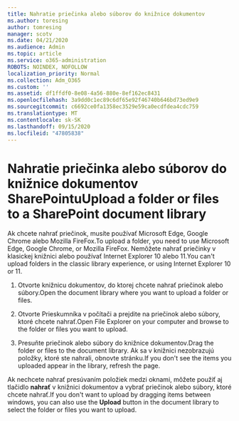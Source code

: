 ```yaml
---
title: Nahratie priečinka alebo súborov do knižnice dokumentov
ms.author: toresing
author: tomresing
manager: scotv
ms.date: 04/21/2020
ms.audience: Admin
ms.topic: article
ms.service: o365-administration
ROBOTS: NOINDEX, NOFOLLOW
localization_priority: Normal
ms.collection: Adm_O365
ms.custom: ''
ms.assetid: df1ffdf0-8e08-4a56-880e-8ef162ec8431
ms.openlocfilehash: 3a9dd0c1ec89c6df65e92f46740b646bd73ed9e9
ms.sourcegitcommit: c6692ce0fa1358ec3529e59ca0ecdfdea4cdc759
ms.translationtype: MT
ms.contentlocale: sk-SK
ms.lasthandoff: 09/15/2020
ms.locfileid: "47805838"
---
```

# <a name="upload-a-folder-or-files-to-a-sharepoint-document-library"></a><span data-ttu-id="009cb-102">Nahratie priečinka alebo súborov do knižnice dokumentov SharePointu</span><span class="sxs-lookup"><span data-stu-id="009cb-102">Upload a folder or files to a SharePoint document library</span></span>

<span data-ttu-id="009cb-103">Ak chcete nahrať priečinok, musíte používať Microsoft Edge, Google Chrome alebo Mozilla FireFox.</span><span class="sxs-lookup"><span data-stu-id="009cb-103">To upload a folder, you need to use Microsoft Edge, Google Chrome, or Mozilla FireFox.</span></span> <span data-ttu-id="009cb-104">Nemôžete nahrať priečinky v klasickej knižnici alebo používať Internet Explorer 10 alebo 11.</span><span class="sxs-lookup"><span data-stu-id="009cb-104">You can't upload folders in the classic library experience, or using Internet Explorer 10 or 11.</span></span>
  
1. <span data-ttu-id="009cb-105">Otvorte knižnicu dokumentov, do ktorej chcete nahrať priečinok alebo súbory.</span><span class="sxs-lookup"><span data-stu-id="009cb-105">Open the document library where you want to upload a folder or files.</span></span>
    
2. <span data-ttu-id="009cb-106">Otvorte Prieskumníka v počítači a prejdite na priečinok alebo súbory, ktoré chcete nahrať.</span><span class="sxs-lookup"><span data-stu-id="009cb-106">Open File Explorer on your computer and browse to the folder or files you want to upload.</span></span>
    
3. <span data-ttu-id="009cb-107">Presuňte priečinok alebo súbory do knižnice dokumentov.</span><span class="sxs-lookup"><span data-stu-id="009cb-107">Drag the folder or files to the document library.</span></span> <span data-ttu-id="009cb-108">Ak sa v knižnici nezobrazujú položky, ktoré ste nahrali, obnovte stránku.</span><span class="sxs-lookup"><span data-stu-id="009cb-108">If you don't see the items you uploaded appear in the library, refresh the page.</span></span> 
    
<span data-ttu-id="009cb-109">Ak nechcete nahrať presúvaním položiek medzi oknami, môžete použiť aj tlačidlo **nahrať** v knižnici dokumentov a vybrať priečinok alebo súbory, ktoré chcete nahrať.</span><span class="sxs-lookup"><span data-stu-id="009cb-109">If you don't want to upload by dragging items between windows, you can also use the **Upload** button in the document library to select the folder or files you want to upload.</span></span> 
  

